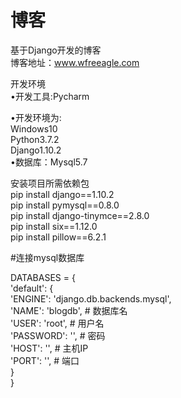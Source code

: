 # 博客                                                                                                                                   
基于Django开发的博客                                                                                                                     
博客地址：www.wfreeagle.com                                                                                                             
                                                                                                                                        
                                                                                                                                         
开发环境                                                                                                                                 
•开发工具:Pycharm
                                                                                                                                         
•开发环境为:                                                                                                                             
Windows10                                                                                                                               
Python3.7.2                                                                                                                             
Django1.10.2                                                                                                                             
•数据库：Mysql5.7                                                                                                                       


安装项目所需依赖包                                                                                                                       
pip install django==1.10.2                                                                                                               
pip install pymysql==0.8.0                                                                                                               
pip install django-tinymce==2.8.0                                                                                                       
pip install six==1.12.0                                                                                                                 
pip install pillow==6.2.1                                                                                                               
                                                                                                                                      
#连接mysql数据库                                                                                                                         

DATABASES = {                                                                                                                           
'default': {                                                                                                                             
    'ENGINE': 'django.db.backends.mysql',                                                                                               
    'NAME': 'blogdb',  # 数据库名                                                                                                       
    'USER': 'root',  # 用户名                                                                                                           
    'PASSWORD': '',  # 密码                                                                                                             
    'HOST': '',  # 主机IP                                                                                                               
    'PORT': '',  # 端口                                                                                                                 
  }                                                                                                                                     
}                                                                                                                                       
                             



